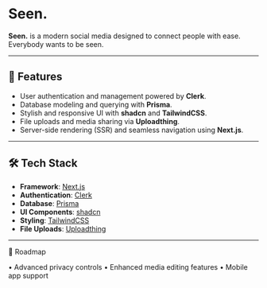 # Seen.

**Seen.** is a modern social media designed to connect people with ease. Everybody wants to be seen.

---

## 🚀 Features
- User authentication and management powered by **Clerk**.
- Database modeling and querying with **Prisma**.
- Stylish and responsive UI with **shadcn** and **TailwindCSS**.
- File uploads and media sharing via **Uploadthing**.
- Server-side rendering (SSR) and seamless navigation using **Next.js**.

---

## 🛠️ Tech Stack
- **Framework**: [Next.js](https://nextjs.org/)
- **Authentication**: [Clerk](https://clerk.dev/)
- **Database**: [Prisma](https://www.prisma.io/)
- **UI Components**: [shadcn](https://ui.shadcn.dev/)
- **Styling**: [TailwindCSS](https://tailwindcss.com/)
- **File Uploads**: [Uploadthing](https://uploadthing.com/)

---

🌟 Roadmap

•	Advanced privacy controls
•	Enhanced media editing features
•	Mobile app support

